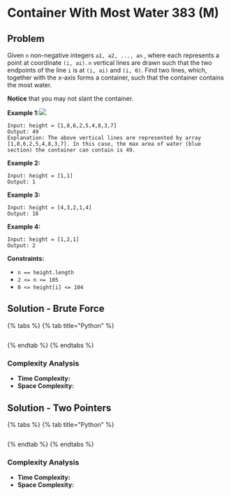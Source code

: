 # Container With Most Water 383 \(M\)

## Problem

Given `n` non-negative integers `a1, a2, ..., an` , where each represents a point at coordinate `(i, ai)`. `n` vertical lines are drawn such that the two endpoints of the line `i` is at `(i, ai)` and `(i, 0)`. Find two lines, which, together with the x-axis forms a container, such that the container contains the most water.

**Notice** that you may not slant the container.

**Example 1:**![](https://s3-lc-upload.s3.amazonaws.com/uploads/2018/07/17/question_11.jpg)

```text
Input: height = [1,8,6,2,5,4,8,3,7]
Output: 49
Explanation: The above vertical lines are represented by array [1,8,6,2,5,4,8,3,7]. In this case, the max area of water (blue section) the container can contain is 49.
```

**Example 2:**

```text
Input: height = [1,1]
Output: 1
```

**Example 3:**

```text
Input: height = [4,3,2,1,4]
Output: 16
```

**Example 4:**

```text
Input: height = [1,2,1]
Output: 2
```

**Constraints:**

* `n == height.length`
* `2 <= n <= 105`
* `0 <= height[i] <= 104`

## Solution - Brute Force

{% tabs %}
{% tab title="Python" %}
```python

```
{% endtab %}
{% endtabs %}

### Complexity Analysis

* **Time Complexity:**
* **Space Complexity:**

## Solution - Two Pointers

{% tabs %}
{% tab title="Python" %}
```python

```
{% endtab %}
{% endtabs %}

### Complexity Analysis

* **Time Complexity:**
* **Space Complexity:**


